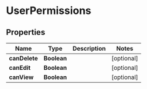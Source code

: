 
# UserPermissions

## Properties
Name | Type | Description | Notes
------------ | ------------- | ------------- | -------------
**canDelete** | **Boolean** |  |  [optional]
**canEdit** | **Boolean** |  |  [optional]
**canView** | **Boolean** |  |  [optional]



